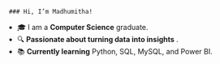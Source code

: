      ### Hi, I’m Madhumitha!
 
 - 🎓 I am a **Computer Science** graduate.
 - 🔍 **Passionate about turning data into insights** . 
 - 📚 **Currently learning** Python, SQL, MySQL, and Power BI.
  






